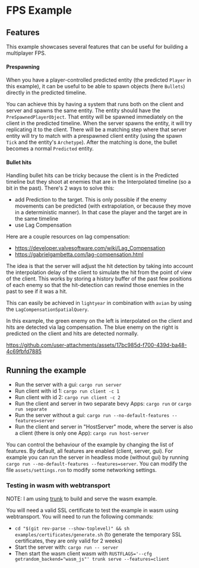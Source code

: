 # FPS Example

## Features

This example showcases several features that can be useful for building a multiplayer FPS.


#### Prespawning

When you have a player-controlled predicted entity (the predicted `Player` in this example),
it can be useful to be able to spawn objects (here `Bullets`) directly in the predicted timeline.

You can achieve this by having a system that runs both on the client and server and spawns the same entity. The entity should have the `PreSpawnedPlayerObject`. That entity will be spawned 
immediately on the client in the predicted timeline. When the server spawns the entity, it will try replicating it to the client. There will be a matching step where that server entity will try to 
match with a prespawned client entity (using the spawn `Tick` and the entity's `Archetype`). After the matching is done, the bullet becomes a normal `Predicted` entity.

#### Bullet hits

Handling bullet hits can be tricky because the client is in the Predicted timeline but they shoot at enemies that are in the Interpolated timeline (so a bit in the past). There's 2 ways to solve 
this: 
- add Prediction to the target. This is only possible if the enemy movements can be predicted (with extrapolation, or because they move in a deterministic manner). In that case the player and the 
  target are in the same timeline
- use Lag Compensation

Here are a couple resources on lag compensation:
- https://developer.valvesoftware.com/wiki/Lag_Compensation
- https://gabrielgambetta.com/lag-compensation.html
  
The idea is that the server will adjust the hit detection by taking into account the interpolation delay of the client to simulate the hit from the point of view of the client. This works by 
storing a history buffer of the past few positions of each enemy so that the hit-detection can rewind those enemies in the past to see if it was a hit.

This can easily be achieved in `lightyear` in combination with `avian` by using the `LagCompensationSpatialQuery`.

In this example, the green enemy on the left is interpolated on the client and hits are detected via lag compensation. The blue enemy on the right is predicted on the client and hits are detected normally.



https://github.com/user-attachments/assets/17bc985d-f700-439d-ba48-4c69fbfd7885



## Running the example

- Run the server with a gui: `cargo run server`
- Run client with id 1: `cargo run client -c 1`
- Run client with id 2: `cargo run client -c 2`
- Run the client and server in two separate bevy Apps: `cargo run` or `cargo run separate`
- Run the server without a gui: `cargo run --no-default-features --features=server`
- Run the client and server in "HostServer" mode, where the server is also a client (there is only one App): `cargo run host-server`

You can control the behaviour of the example by changing the list of features. By default, all features are enabled (client, server, gui).
For example you can run the server in headless mode (without gui) by running `cargo run --no-default-features --features=server`.
You can modify the file `assets/settings.ron` to modify some networking settings.

### Testing in wasm with webtransport

NOTE: I am using [trunk](https://trunkrs.dev/) to build and serve the wasm example.

You will need a valid SSL certificate to test the example in wasm using webtransport. You will need to run the following
commands:
- `cd "$(git rev-parse --show-toplevel)" && sh examples/certificates/generate.sh` (to generate the temporary SSL
  certificates, they are only valid for 2 weeks)
- Start the server with: `cargo run -- server`
- Then start the wasm client wasm with `RUSTFLAGS='--cfg getrandom_backend="wasm_js"' trunk serve --features=client`
